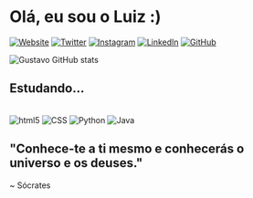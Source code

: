 # Olá, eu sou o Luiz :)

[![Website](https://img.shields.io/badge/website-000000?style=for-the-badge&logo=About.me&logoColor=white)](https://gustavctt.netlify.app)
[![Twitter](https://img.shields.io/badge/Twitter-1DA1F2?style=for-the-badge&logo=twitter&logoColor=white)](https://twitter.com/tigusta0)
[![Instagram](https://img.shields.io/badge/Instagram-E4405F?style=for-the-badge&logo=instagram&logoColor=white)](https://www.instagram.com/tigustavo_/)
[![LinkedIn](https://img.shields.io/badge/LinkedIn-0077B5?style=for-the-badge&logo=linkedin&logoColor=white)](https://www.linkedin.com/in/luiz-gustavo-de-oliveira-abab43259/)
[![GitHub](https://img.shields.io/badge/GitHub-100000?style=for-the-badge&logo=github&logoColor=white)](https://github.com/oGustaa)

![Gustavo GitHub stats](https://github-readme-stats.vercel.app/api?username=oGustaa&show_icons=true&theme=dracula)

## Estudando...

<div style="display:inline-block"><br/>
<img align="center" alt="html5" src="https://img.shields.io/badge/HTML5-E34F26?style=for-the-badge&logo=html5&logoColor=white" />
</div>
<div style="display:inline-block"><br/>
<img align="center" alt="CSS" src="https://img.shields.io/badge/CSS3-1572B6?style=for-the-badge&logo=css3&logoColor=white"/>
</div>
<div style="display:inline-block"><br/>
<img align="center" alt="Python" src="https://img.shields.io/badge/Python-14354C?style=for-the-badge&logo=python&logoColor=white"/>
</div>
<div style="display:inline-block"><br/>
<img align="center" alt="Java" src="https://img.shields.io/badge/Java-ED8B00?style=for-the-badge&logo=java&logoColor=white"/>
</div><br/>

## "Conhece-te a ti mesmo e conhecerás o universo e os deuses."
~ Sócrates
